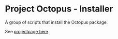 # Project Octopus - Installer

A group of scripts that install the Octopus package.

See [projectpage here](https://www.project-octopus.net/en/)
